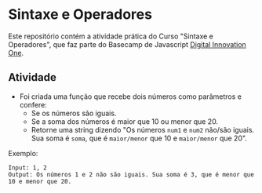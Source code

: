 # Sintaxe e Operadores

Este repositório contém a atividade prática do Curso "Sintaxe e Operadores", que faz parte do Basecamp de Javascript [Digital Innovation One](https://digitalinnovation.one/).

## Atividade

- Foi criada uma função que recebe dois números como parâmetros e confere:
    - Se os números são iguais.
    - Se a soma dos números é maior que 10 ou menor que 20.
    - Retorne uma string dizendo "Os números `num1` e `num2` não/são iguais. Sua soma é `soma`, que é `maior/menor` que 10 e `maior/menor` que 20".

Exemplo:

```
Input: 1, 2
Output: Os números 1 e 2 não são iguais. Sua soma é 3, que é menor que 10 e menor que 20.
```